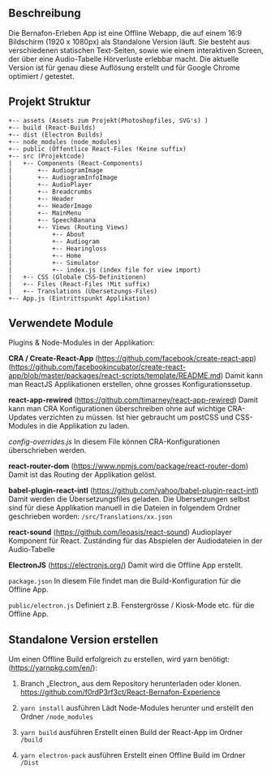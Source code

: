 ## Beschreibung
Die Bernafon-Erleben App ist eine Offline Webapp, die auf einem 16:9 Bildschirm (1920 x 1080px) als 
Standalone Version läuft. Sie besteht aus verschiedenen statischen Text-Seiten, sowie wie einem interaktiven Screen, der über eine Audio-Tabelle Hörverluste erlebbar macht. Die aktuelle Version ist für genau diese Auflösung erstellt und für Google Chrome optimiert / getestet.

## Projekt Struktur
```text
+-- assets (Assets zum Projekt(Photoshopfiles, SVG's) )
+-- build (React-Builds)
+-- dist (Electron Builds)
+-- node_modules (node_modules)
+-- public (Öffentlice React-Files !Keine suffix)
+-- src (Projektcode)
|   +-- Components (React-Components)
|       +-- AudiogramImage
|       +-- AudiogramInfoImage
|       +-- AudioPlayer
|       +-- Breadcrumbs
|       +-- Header
|       +-- HeaderImage
|       +-- MainMenu
|       +-- SpeechBanana
|       +-- Views (Routing Views)
|           +-- About
|           +-- Audiogram
|           +-- Hearingloss
|           +-- Home
|           +-- Simulator
|           +-- index.js (index file for view import)
|   +-- CSS (Globale CSS-Definitionen)
|   +-- Files (React-Files !Mit suffix)
|   +-- Translations (Übersetzungs-Files)
+-- App.js (Eintrittspunkt Applikation)
```


## Verwendete Module
Plugins & Node-Modules in der Applikation:

**CRA / Create-React-App** 
(https://github.com/facebook/create-react-app)
(https://github.com/facebookincubator/create-react-app/blob/master/packages/react-scripts/template/README.md)
Damit kann man ReactJS Applikationen erstellen, ohne grosses Konfigurationssetup. 

**react-app-rewired** 
(https://github.com/timarney/react-app-rewired)
Damit kann man CRA Konfigurationen überschreiben ohne auf wichtige CRA-Updates verzichten zu müssen. 
Ist hier gebraucht um postCSS und CSS-Modules in die Applikation zu laden.

*config-overrides.js*
In diesem File können CRA-Konfigurationen überschrieben werden.

**react-router-dom** 
(https://www.npmjs.com/package/react-router-dom)
Damit ist das Routing der Applikation gelöst.

**babel-plugin-react-intl** 
(https://github.com/yahoo/babel-plugin-react-intl)
Damit werden die Übersetzungsfiles geladen. Die Übersetzungen selbst sind für diese Applikation manuell in die Dateien in folgendem Ordner geschrieben worden: `/src/Translations/xx.json`

**react-sound** 
(https://github.com/leoasis/react-sound)
Audioplayer Komponent für React. Zuständing für das Abspielen der Audiodateien in der Audio-Tabelle

**ElectronJS**
(https://electronjs.org/) 
Damit wird die Offline App erstellt.

`package.json`
In diesem File findet man die Build-Konfiguration für die Offline App.

`public/electron.js`
Definiert z.B. Fenstergrösse / Kiosk-Mode etc. für die Offline App. 

## Standalone Version erstellen
Um einen Offline Build erfolgreich zu erstellen, wird yarn benötigt: (https://yarnpkg.com/en/):

1. Branch „Electron„ aus dem Repository herunterladen oder klonen.
https://github.com/f0rdP3rf3ct/React-Bernafon-Experience

2. `yarn install` ausführen
Lädt Node-Modules herunter und erstellt den Ordner `/node_modules`

3. `yarn build` ausführen 
Erstellt einen Build der React-App im Ordner `/build`

4. `yarn electron-pack` ausführen
Erstellt einen Offline Build im Ordner `/Dist`
